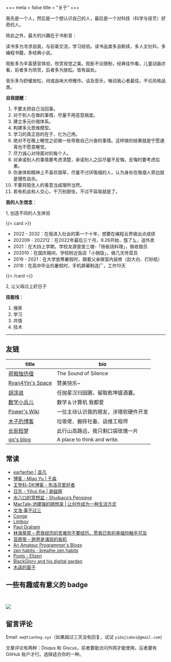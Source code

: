 +++
meta = false
title = "关于"
+++

我先是一个人，然后是一个想认识自己的人，最后是一个对科技（科学与技艺）好奇的人。

除此之外，最大的兴趣在于书影音：

读书多为寻求自我，与前辈交流，学习经验。读书品类多且断续，多人文社科，多编程书籍，多经典小说。

观影多为丰富感官体验，欣赏视觉之美。观影不论限制，经典佳作看，儿童动画亦看，前者多为欣赏，后者多为放松。皆有益处。

音乐多为舒缓放松，间或品味大师雅作。谈及音乐，唯动我心者最佳，不论风格品类。

**自我提醒**：

1. 不要太把自己当回事。
2. 对于别人在做的事情，尽量不用恶意揣度。
3. 建立多元价值体系。
4. 构建多元思维模型。
5. 学习的真正目的在于，化为己用。
6. 绝对不在晚上睡觉之前做一些导致自己兴奋的事情。这样做的结果就是宁愿通宵也不愿意睡觉。
7. 尽力诚心对待面对的每个人。
8. 对承诺别人的事情要考虑清楚，承诺别人之后尽量不反悔，反悔时要考虑后果。
9. 你身体和精神上不喜欢烟草，尽量不讨厌吸烟的人，认为身处在吸烟人旁边就是慢性自杀。
10. 不要将陌生人的善意当成理所当然。
11. 若有机会和人交心，千万别胆怯，不过不容易就是了。

**我的人生信念**：

1, 创造不同的人生体验


{{< card >}}

- 2022 - 2032：在我进入社会的第一个十年，想要在编程业界做出点成绩
- 202209 - 202212：在2022年最后三个月，9.26开始，饿了么，送外卖
- 2021：在大四上学期，学校龙源食堂三楼-「铁板烧料理」，做收银员
- 202010：在国庆期间，学校附近饭店「小锅饭」，做几天传菜员
- 2019 - 2021：在大学放寒暑假时，跟着父亲做室内装修（刮大白、打砂纸）
- 2018：在高中毕业的暑假时，手机屏幕制造厂，工作10天

{{< /card >}}

2, 让父母过上好日子

**技能栈**：

1. 搜索
2. 学习
3. 共情
4. 技术

---

## 友链

| title                                       | bio                                  |
|---------------------------------------------|--------------------------------------|
| [荷戟独彷徨](https://guanqr.com)            | The Sound of Silence                 |
| [Ryan4Yin's Space](https://thiscute.world/) | 赞美快乐~                            |
| [胡涂说](https://hutusi.com/)               | 任抛星汉归园圃，留取乾坤盛酒囊。     |
| [数学小兵儿](https://matnoble.me/)          | 数学＆计算机 我都爱                  |
| [Power's Wiki](https://wiki-power.com/)     | 一位主动认识我的朋友，涉猎软硬件开发 |
| [木子的博客](https://blog.k8s.li)           | 垃圾佬、搬砖社畜、运维工程师         |
| [长街短梦](https://www.wangyunzi.com/)      | 此行山高路远，我只剩口袋玫瑰一片     |
| [gq's blog](https://zgq.ink/)               | A place to think and write.          |

## 常读

- [earfanfan | 袁凡](https://yuanfan.rbind.io/)
- [博客 - Miao Yu | 于淼](https://yufree.cn/cn/)
- [王登科-DK博客 - 布洛芬爱好者](https://greatdk.com/)
- [日志 - Yihui Xie | 谢益辉](https://yihui.org/cn/)
- [水八口的冥想盆 - Shuibaco’s Pensieve](https://blog.shuiba.co/)
- [MacTalk-池建强的随想录 | 让创作成为一种生活方式](https://macshuo.com/)
- [文浩·事不过三](https://via.zhubai.love/)
- [Conge](https://conge.github.io/)
- [Limboy](https://limboy.me/)
- [Paul Graham](http://www.paulgraham.com/index.html)
- [林海草原 – 愿我经历的苦难你不要经历，愿我已有的幸福你触手可及](https://lhcy.org/)
- [苔原带 – 跨界是涌现的扳机](https://tundrazone.com/)
- [An Amateur Programmer's Blogs](https://dirtysalt.github.io/html/blogs.html)
- [zen habits - breathe zen habits](https://zenhabits.net/)
- [Posts - Elizen](https://elizen.me/posts/)
- [BlackGlory and his digital garden](https://blackglory.me/)
- [木遥的窗子](http://blog.farmostwood.net/)

## 一些有趣或有意义的 badge

<a href="https://www.foreverblog.cn/" target="_blank"><img src="/images/foreverblog_logo.png" alt="" style="width:auto;height:16px;"></a>

[![](/images/512kb-green.svg)](https://512kb.club/)

<!-- https://codepen.io/kevquirk/pen/VwmVaKm -->

## 留言评论

Email: `me@tianheg.xyz`（如果超过三天没有回复，试试 `yidajiabei@gmail.com`）

文章评论有两种：Disqus 和 Giscus，前者要能访问外网才能使用，后者要有 GitHub 账户才行。选择适合你的一种。
